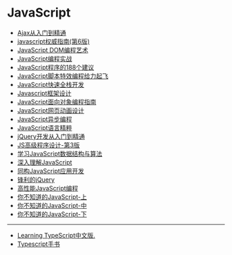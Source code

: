 # JavaScript

* <a href="https://sn9.us/file/632278-395986950" title="Ajax从入门到精通">Ajax从入门到精通</a>
* <a href="https://sn9.us/file/632278-395988474" title="javascript权威指南" target="_blank">javascript权威指南(第6版)</a>
* <a href="https://sn9.us/file/632278-395988477" title="JavaScript DOM编程艺术" target="_blank">JavaScript DOM编程艺术</a>
* <a href="https://sn9.us/file/632278-395989538" title="JavaScript编程实战" target="_blank">JavaScript编程实战</a>
* <a href="https://sn9.us/file/632278-395988642" title="JavaScript程序的188个建议" target="_blank">JavaScript程序的188个建议</a>
* <a href="https://sn9.us/file/632278-395989624" title="JavaScript脚本特效编程给力起飞" target="_blank">JavaScript脚本特效编程给力起飞</a>
* <a href="https://sn9.us/file/632278-395989320" title="JavaScript快速全栈开发" target="_blank">JavaScript快速全栈开发</a>
* <a href="https://sn9.us/file/632278-395989323" title="Javascript框架设计" target="_blank">Javascript框架设计</a>
* <a href="https://sn9.us/file/632278-395989329" title="JavaScript面向对象编程指南" target="_blank">JavaScript面向对象编程指南</a>
* <a href="https://sn9.us/file/632278-395990361" title="JavaScript网页动画设计" target="_blank">JavaScript网页动画设计</a>
* <a href="https://sn9.us/file/632278-395989542" title="JavaScript异步编程" target="_blank">JavaScript异步编程</a>
* <a href="https://sn9.us/file/632278-395989548" title="JavaScript语言精粹" target="_blank">JavaScript语言精粹</a>
* <a href="https://sn9.us/file/632278-395989638" title="jQuery开发从入门到精通" target="_blank">jQuery开发从入门到精通</a>
* <a href="https://sn9.us/file/632278-395990878" title="JS高级程序设计-第3版" target="_blank">JS高级程序设计-第3版</a>
* <a href="https://sn9.us/file/632278-397519794" title="学习JavaScript数据结构与算法" target="_blank">学习JavaScript数据结构与算法</a>
* <a href="https://sn9.us/file/632278-395992572" title="深入理解JavaScript" target="_blank">深入理解JavaScript</a>
* <a href="https://sn9.us/file/632278-397519079" title="同构JavaScript应用开发" target="_blank">同构JavaScript应用开发</a>
* <a href="https://sn9.us/file/632278-395986947" title="锋利的jQuery" target="_blank">锋利的jQuery</a>
* <a href="https://sn9.us/file/632278-395990993" title="高性能JavaScript编程" target="_blank">高性能JavaScript编程</a>
* <a href="https://sn9.us/file/632278-395991384" title="你不知道的JavaScript" target="_blank">你不知道的JavaScript-上</a>
* <a href="https://sn9.us/file/632278-395991390" title="你不知道的JavaScript" target="_blank">你不知道的JavaScript-中</a>
* <a href="https://sn9.us/file/632278-401870040" title="你不知道的JavaScript" target="_blank">你不知道的JavaScript-下</a>

___
* <a href="https://sn9.us/file/632278-395990841" title="Learning TypeScript中文版." target="_blank">Learning TypeScript中文版.</a>
* <a href="https://sn9.us/file/632278-395991371" title="Typescript手书" target="_blank">Typescript手书</a>